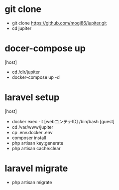 # git clone
- git clone https://github.com/mogi86/jupiter.git
- cd jupiter

# docer-compose up
[host]
- cd /dir/jupiter
- docker-compose up -d

# laravel setup
[host]
- docker exec -it [webコンテナID] /bin/bash
[guest]
- cd /var/www/jupiter
- cp .env.docker .env
- composer install
- php artisan key:generate
- php artisan cache:clear

# laravel migrate
- php artisan migrate